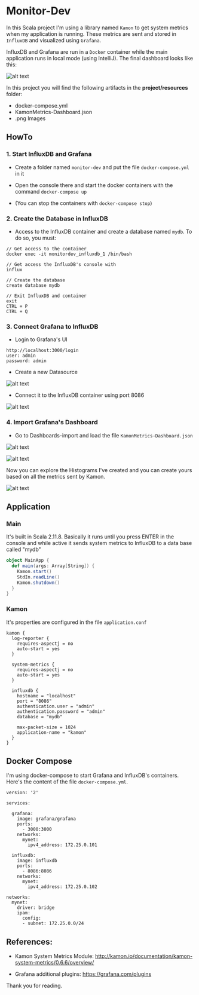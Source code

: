 # Monitor-Dev

In this Scala project I'm using a library named ```Kamon``` to get system metrics when my application is running.  These metrics are sent and stored in ```InfluxDB``` and visualized using ```Grafana```.

InfluxDB and Grafana are run in a ```Docker``` container while the main application runs in local mode (using IntelliJ).  The final dashboard looks like this:

![alt text](https://raw.githubusercontent.com/Kmellzie/monitor-dev/master/project/resources/imgs/KamonMetrics-Memory.png)

In this project you will find the following artifacts in the **project/resources** folder:

* docker-compose.yml
* KamonMetrics-Dashboard.json
* .png Images



## HowTo

### 1. Start InfluxDB and Grafana

* Create a folder named ```monitor-dev``` and put the file ```docker-compose.yml``` in it

* Open the console there and start the docker containers with the command ```docker-compose up```

* (You can stop the containers with ```docker-compose stop```)

### 2. Create the Database in InfluxDB

* Access to the InfluxDB container and create a database named ```mydb```.  To do so, you must:
```
// Get access to the container
docker exec -it monitordev_influxdb_1 /bin/bash

// Get access the InfluxDB's console with
influx

// Create the database
create database mydb

// Exit InfluxDB and container
exit
CTRL + P
CTRL + Q
```

### 3. Connect Grafana to InfluxDB

* Login to Grafana's UI
```
http://localhost:3000/login
user: admin
password: admin
```

* Create a new Datasource

![alt text](https://raw.githubusercontent.com/Kmellzie/monitor-dev/master/project/resources/imgs/KamonMetrics-Datasource.png)

* Connect it to the InfluxDB container using port 8086

![alt text](https://raw.githubusercontent.com/Kmellzie/monitor-dev/master/project/resources/imgs/KamonMetrics-DatasourceInflux.png)


### 4. Import Grafana's Dashboard

* Go to Dashboards-import and load the file ```KamonMetrics-Dashboard.json```

![alt text](https://raw.githubusercontent.com/Kmellzie/monitor-dev/master/project/resources/imgs/KamonMetrics-Dashboard.png)

![alt text](https://raw.githubusercontent.com/Kmellzie/monitor-dev/master/project/resources/imgs/KamonMetrics-DashboardImport.png)

Now you can explore the Histograms I've created and you can create yours based on all the metrics sent by Kamon.

![alt text](https://raw.githubusercontent.com/Kmellzie/monitor-dev/master/project/resources/imgs/KamonMetrics-Graph.png)



## Application

### Main

It's built in Scala 2.11.8. Basically it runs until you press ENTER in the console and while active it sends system metrics to InfluxDB to a data base called "mydb"

```scala
object MainApp {
  def main(args: Array[String]) {
    Kamon.start()
    StdIn.readLine()
    Kamon.shutdown()
  }
}
```

### Kamon

It's properties are configured in the file ```application.conf```
```
kamon {
  log-reporter {
    requires-aspectj = no
    auto-start = yes
  }

  system-metrics {
    requires-aspectj = no
    auto-start = yes
  }

  influxdb {
    hostname = "localhost"
    port = "8086"
    authentication.user = "admin"
    authentication.password = "admin"
    database = "mydb"

    max-packet-size = 1024
    application-name = "kamon"
  }
}
```

## Docker Compose

I'm using docker-compose to start Grafana and InfluxDB's containers. Here's the content of the file ```docker-compose.yml```.

```
version: '2'

services:

  grafana:
    image: grafana/grafana
    ports:
      - 3000:3000
    networks:
      mynet:
        ipv4_address: 172.25.0.101

  influxdb:
    image: influxdb
    ports:
      - 8086:8086
    networks:
      mynet:
        ipv4_address: 172.25.0.102

networks:
  mynet:
    driver: bridge
    ipam:
      config:
      - subnet: 172.25.0.0/24
```


## References:

* Kamon System Metrics Module: http://kamon.io/documentation/kamon-system-metrics/0.6.6/overview/

* Grafana additional plugins: https://grafana.com/plugins

	
Thank you for reading.